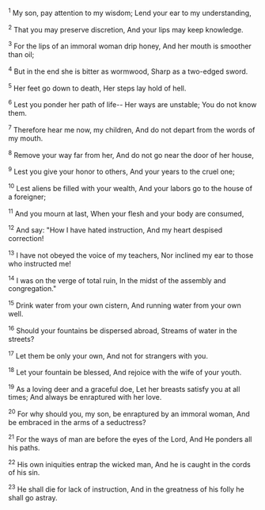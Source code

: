 <sup>1</sup> 
My son, pay attention to my wisdom; Lend your ear to my understanding, 

<sup>2</sup> 
That you may preserve discretion, And your lips may keep knowledge. 

<sup>3</sup> 
For the lips of an immoral woman drip honey, And her mouth is smoother than oil; 

<sup>4</sup> 
But in the end she is bitter as wormwood, Sharp as a two-edged sword. 

<sup>5</sup> 
Her feet go down to death, Her steps lay hold of hell. 

<sup>6</sup> 
Lest you ponder her path of life-- Her ways are unstable; You do not know them. 

<sup>7</sup> 
Therefore hear me now, my children, And do not depart from the words of my mouth. 

<sup>8</sup> 
Remove your way far from her, And do not go near the door of her house, 

<sup>9</sup> 
Lest you give your honor to others, And your years to the cruel one; 

<sup>10</sup> 
Lest aliens be filled with your wealth, And your labors go to the house of a foreigner; 

<sup>11</sup> 
And you mourn at last, When your flesh and your body are consumed, 

<sup>12</sup> 
And say: "How I have hated instruction, And my heart despised correction! 

<sup>13</sup> 
I have not obeyed the voice of my teachers, Nor inclined my ear to those who instructed me! 

<sup>14</sup> 
I was on the verge of total ruin, In the midst of the assembly and congregation." 

<sup>15</sup> 
Drink water from your own cistern, And running water from your own well. 

<sup>16</sup> 
Should your fountains be dispersed abroad, Streams of water in the streets? 

<sup>17</sup> 
Let them be only your own, And not for strangers with you. 

<sup>18</sup> 
Let your fountain be blessed, And rejoice with the wife of your youth. 

<sup>19</sup> 
As a loving deer and a graceful doe, Let her breasts satisfy you at all times; And always be enraptured with her love. 

<sup>20</sup> 
For why should you, my son, be enraptured by an immoral woman, And be embraced in the arms of a seductress? 

<sup>21</sup> 
For the ways of man are before the eyes of the Lord, And He ponders all his paths. 

<sup>22</sup> 
His own iniquities entrap the wicked man, And he is caught in the cords of his sin. 

<sup>23</sup> 
He shall die for lack of instruction, And in the greatness of his folly he shall go astray.